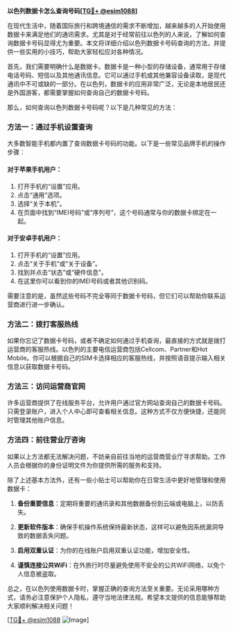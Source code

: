 **以色列数据卡怎么查询号码[[TG💪+ @esim1088](https://t.me/s/esim1088)]**

在现代生活中，随着国际旅行和跨境通信的需求不断增加，越来越多的人开始使用数据卡来满足他们的通讯需求。尤其是对于经常前往以色列的人来说，了解如何查询数据卡号码显得尤为重要。本文将详细介绍以色列数据卡号码查询的方法，并提供一些实用的小技巧，帮助大家轻松应对各种情况。

首先，我们需要明确什么是数据卡。数据卡是一种小型的存储设备，通常用于存储电话号码、短信以及其他通讯信息。它可以通过手机或其他兼容设备读取，是现代通讯中不可或缺的一部分。在以色列，数据卡的应用非常广泛，无论是本地居民还是外国游客，都需要掌握如何查询自己的数据卡号码。

那么，如何查询以色列数据卡号码呢？以下是几种常见的方法：

### 方法一：通过手机设置查询

大多数智能手机都内置了查询数据卡号码的功能。以下是一些常见品牌手机的操作步骤：

#### 对于苹果手机用户：
1. 打开手机的“设置”应用。
2. 点击“通用”选项。
3. 选择“关于本机”。
4. 在页面中找到“IMEI号码”或“序列号”，这个号码通常与你的数据卡绑定在一起。

#### 对于安卓手机用户：
1. 打开手机的“设置”应用。
2. 点击“关于手机”或“关于设备”。
3. 找到并点击“状态”或“硬件信息”。
4. 在这里你可以看到你的IMEI号码或者其他识别码。

需要注意的是，虽然这些号码不完全等同于数据卡号码，但它们可以帮助你联系运营商进行进一步确认。

### 方法二：拨打客服热线

如果你忘记了数据卡号码，或者不确定如何通过手机查询，最直接的方式就是拨打运营商的客服热线。以色列的主要电信运营商包括Cellcom、Partner和Hot Mobile。你可以根据自己的SIM卡选择相应的客服热线，并按照语音提示输入相关信息以获取数据卡号码。

### 方法三：访问运营商官网

许多运营商提供了在线服务平台，允许用户通过官方网站查询自己的数据卡号码。只需登录账户，进入个人中心即可查看相关信息。这种方式不仅方便快捷，还能同时管理其他账户信息。

### 方法四：前往营业厅咨询

如果以上方法都无法解决问题，不妨亲自前往当地的运营商营业厅寻求帮助。工作人员会根据你的身份证明文件为你提供所需的服务和支持。

除了上述基本方法外，还有一些小贴士可以帮助你在日常生活中更好地管理和使用数据卡：

1. **备份重要信息**：定期将重要的通讯录和其他数据备份到云端或电脑上，以防丢失。
   
2. **更新软件版本**：确保手机操作系统保持最新状态，这样可以避免因系统漏洞导致的数据丢失问题。

3. **启用双重认证**：为你的在线账户启用双重认证功能，增加安全性。

4. **谨慎连接公共WiFi**：在外旅行时尽量避免使用不安全的公共WiFi网络，以免个人信息被盗取。

总之，在以色列使用数据卡时，掌握正确的查询方法至关重要。无论采用哪种方式，请务必注意保护个人隐私，遵守当地法律法规。希望本文提供的信息能够帮助大家顺利解决相关问题！

[[TG💪+ @esim1088](https://t.me/s/esim1088) ![Image](https://i.postimg.cc/4NQfJmqS/Snipaste-2025-05-13-00-14-12.png)]
